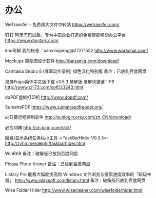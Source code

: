 # 办公

WeTransfer - 免费超大文件中转站
https://wetransfer.com/

钉钉
阿里巴巴出品，专为中国企业打造的免费智能移动办公平台
https://www.dingtalk.com/

imo班聊
我的帐号：panxiaopeng@27271552
http://www.workchat.com/

Mockups
原型图设计软件
http://balsamiq.com/download/

Camtasia Studio 8 (屏幕动作录制) 绿色汉化特别版
备注：已放到百度网盘

录屏Fraps简体中文版下载 v3.5.3 破解版
录屏快捷键：F9
http://www.cr173.com/soft/23243.html

doPDF虚拟打印机
http://www.dopdf.com/

SumatraPDF
https://www.sumatrapdfreader.org/

向日葵远程控制软件
http://sunlogin.oray.com/zh_CN/download/

必应词典
http://cn.bing.com/dict/

隐藏/显示系统任务栏小工具-=TaskBarHider V0.0.5=-
http://zyhh.me/delphi/taskbarhider.html

WinRAR
备注：破解版已放到百度网盘

Picasa Photo Viewer
备注：已放到百度网盘

Listary Pro
能极大幅度提高你 Windows 文件浏览与搜索速度效率的「超级神器」
http://www.iplaysoft.com/listary.html
备注：破解版已放到百度网盘

Wise Folder Hider
http://www.wisecleaner.com/wisefolderhider.html




